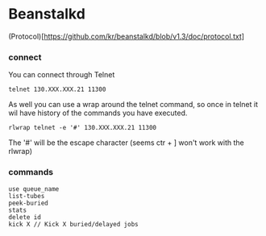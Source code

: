 # Beanstalkd

(Protocol)[https://github.com/kr/beanstalkd/blob/v1.3/doc/protocol.txt]

### connect
You can connect through Telnet 
```
telnet 130.XXX.XXX.21 11300
```

As well you can use a wrap around the telnet command, so once in telnet it wil have history of the commands you have executed.

```
rlwrap telnet -e '#' 130.XXX.XXX.21 11300
```

The '#' will be the escape character (seems ctr + ] won't work with the rlwrap) 

### commands

```
use queue_name
list-tubes
peek-buried
stats
delete id
kick X // Kick X buried/delayed jobs
```

